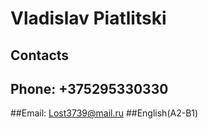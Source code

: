 # Vladislav Piatlitski
## Contacts
## Phone: +375295330330
##Email: Lost3739@mail.ru
##English(A2-B1)
